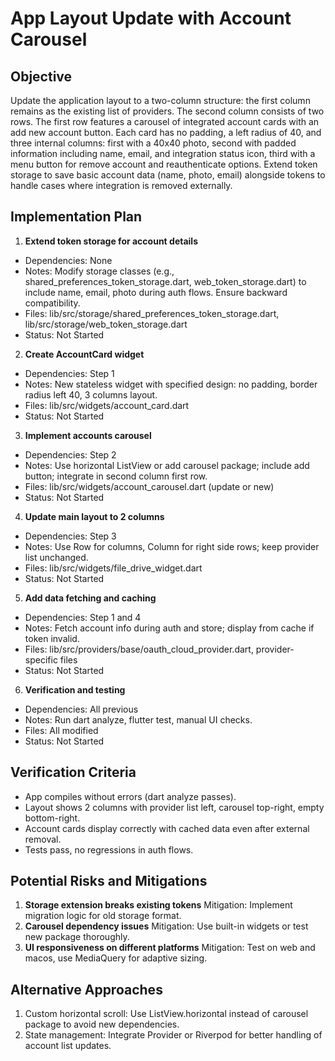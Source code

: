 # App Layout Update with Account Carousel

## Objective
Update the application layout to a two-column structure: the first column remains as the existing list of providers. The second column consists of two rows. The first row features a carousel of integrated account cards with an add new account button. Each card has no padding, a left radius of 40, and three internal columns: first with a 40x40 photo, second with padded information including name, email, and integration status icon, third with a menu button for remove account and reauthenticate options. Extend token storage to save basic account data (name, photo, email) alongside tokens to handle cases where integration is removed externally.

## Implementation Plan
1. **Extend token storage for account details**
  - Dependencies: None
  - Notes: Modify storage classes (e.g., shared_preferences_token_storage.dart, web_token_storage.dart) to include name, email, photo during auth flows. Ensure backward compatibility.
  - Files: lib/src/storage/shared_preferences_token_storage.dart, lib/src/storage/web_token_storage.dart
  - Status: Not Started

2. **Create AccountCard widget**
  - Dependencies: Step 1
  - Notes: New stateless widget with specified design: no padding, border radius left 40, 3 columns layout.
  - Files: lib/src/widgets/account_card.dart
  - Status: Not Started

3. **Implement accounts carousel**
  - Dependencies: Step 2
  - Notes: Use horizontal ListView or add carousel package; include add button; integrate in second column first row.
  - Files: lib/src/widgets/account_carousel.dart (update or new)
  - Status: Not Started

4. **Update main layout to 2 columns**
  - Dependencies: Step 3
  - Notes: Use Row for columns, Column for right side rows; keep provider list unchanged.
  - Files: lib/src/widgets/file_drive_widget.dart
  - Status: Not Started

5. **Add data fetching and caching**
  - Dependencies: Step 1 and 4
  - Notes: Fetch account info during auth and store; display from cache if token invalid.
  - Files: lib/src/providers/base/oauth_cloud_provider.dart, provider-specific files
  - Status: Not Started

6. **Verification and testing**
  - Dependencies: All previous
  - Notes: Run dart analyze, flutter test, manual UI checks.
  - Files: All modified
  - Status: Not Started

## Verification Criteria
- App compiles without errors (dart analyze passes).
- Layout shows 2 columns with provider list left, carousel top-right, empty bottom-right.
- Account cards display correctly with cached data even after external removal.
- Tests pass, no regressions in auth flows.

## Potential Risks and Mitigations
1. **Storage extension breaks existing tokens**
  Mitigation: Implement migration logic for old storage format.
2. **Carousel dependency issues**
  Mitigation: Use built-in widgets or test new package thoroughly.
3. **UI responsiveness on different platforms**
  Mitigation: Test on web and macos, use MediaQuery for adaptive sizing.

## Alternative Approaches
1. Custom horizontal scroll: Use ListView.horizontal instead of carousel package to avoid new dependencies.
2. State management: Integrate Provider or Riverpod for better handling of account list updates.
